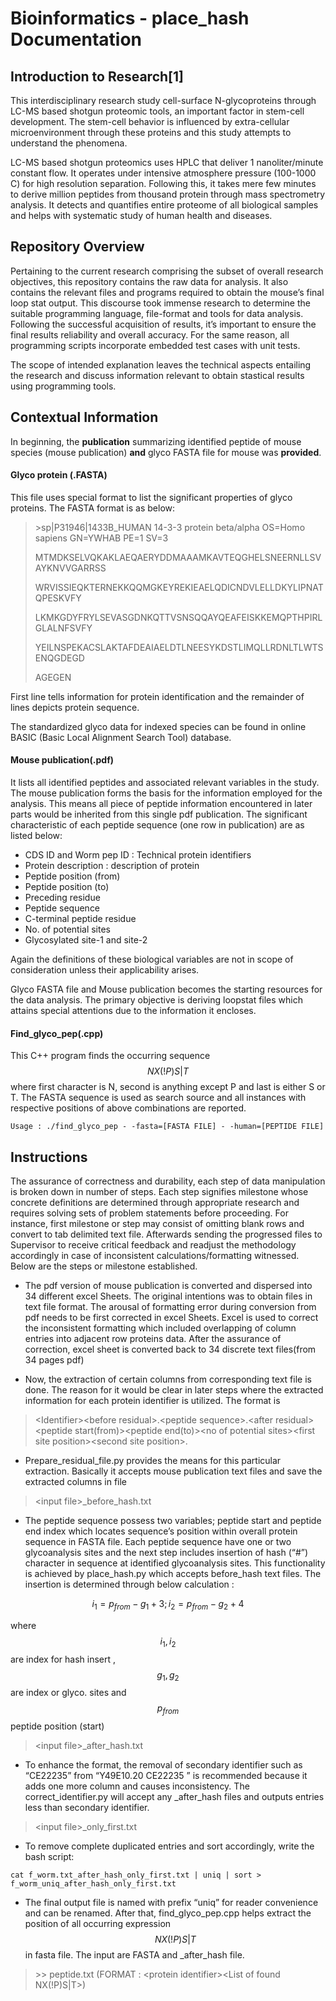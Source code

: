 # Bioinformatics - place\_hash Documentation

## **Introduction to Research**\[1\]

This interdisciplinary research study cell-surface N-glycoproteins through LC-MS based shotgun proteomic tools, an important factor in stem-cell development. The stem-cell behavior is influenced by extra-cellular microenvironment through these proteins and this study attempts to understand the phenomena.

LC-MS based shotgun proteomics uses HPLC that deliver 1 nanoliter/minute constant flow. It operates under intensive atmosphere pressure \(100-1000 C\) for high resolution separation. Following this, it takes mere few minutes to derive million peptides from thousand protein through mass spectrometry analysis. It detects and quantifies entire proteome of all biological samples and helps with systematic study of human health and diseases.

## **Repository Overview**

Pertaining to the current research comprising the subset of overall research objectives, this repository contains the raw data for analysis. It also contains the relevant files and programs required to obtain the mouse’s final loop stat output. This discourse took immense research to determine the suitable programming language, file-format and tools for data analysis. Following the successful acquisition of results, it’s important to ensure the final results reliability and overall accuracy. For the same reason, all programming scripts incorporate embedded test cases with unit tests.

The scope of intended explanation leaves the technical aspects entailing the research and discuss information relevant to obtain stastical results using programming tools.

## **Contextual Information**

In beginning, the **publication** summarizing identified peptide of mouse species \(mouse publication\) **and** glyco FASTA file for mouse was **provided**.

#### **Glyco protein \(.**FASTA**\)**

This file uses special format to list the significant properties of glyco proteins. The FASTA format is as below:

> &gt;sp\|P31946\|1433B\_HUMAN 14-3-3 protein beta/alpha OS=Homo sapiens GN=YWHAB PE=1 SV=3
>
> MTMDKSELVQKAKLAEQAERYDDMAAAMKAVTEQGHELSNEERNLLSVAYKNVVGARRSS
>
> WRVISSIEQKTERNEKKQQMGKEYREKIEAELQDICNDVLELLDKYLIPNATQPESKVFY
>
> LKMKGDYFRYLSEVASGDNKQTTVSNSQQAYQEAFEISKKEMQPTHPIRLGLALNFSVFY
>
> YEILNSPEKACSLAKTAFDEAIAELDTLNEESYKDSTLIMQLLRDNLTLWTSENQGDEGD
>
> AGEGEN

First line tells information for protein identification and the remainder of lines depicts protein sequence.

The standardized glyco data for indexed species can be found in online BASIC \(Basic Local Alignment Search Tool\) database.

#### **Mouse publication**\(.pdf\)

It lists all identified peptides and associated relevant variables in the study. The mouse publication forms the basis for the information employed for the analysis. This means all piece of peptide information encountered in later parts would be inherited from this single pdf publication. The significant characteristic of each peptide sequence \(one row in publication\) are as listed below:

* CDS ID and Worm pep ID : Technical protein identifiers
* Protein description : description of protein
* Peptide position \(from\)
* Peptide position \(to\)
* Preceding residue
* Peptide sequence
* C-terminal peptide residue
* No. of potential sites
* Glycosylated site-1 and site-2

Again the definitions of these biological variables are not in scope of consideration unless their applicability arises.

Glyco FASTA file and Mouse publication becomes the starting resources for the data analysis. The primary objective is deriving loopstat files which attains special attentions due to the information it encloses.

#### **Find\_glyco\_pep**\(.cpp\)

This C++ program finds the occurring sequence$$NX(!P)S|T$$ where first character is N, second is anything except P and last is either S or T. The FASTA sequence is used as search source and all instances with respective positions of above combinations are reported.

`Usage : ./find_glyco_pep - -fasta=[FASTA FILE] - -human=[PEPTIDE FILE]`

## **Instructions**

The assurance of correctness and durability, each step of data manipulation is broken down in number of steps. Each step signifies milestone whose concrete definitions are determined through appropriate research and requires solving sets of problem statements before proceeding. For instance, first milestone or step may consist of omitting blank rows and convert to tab delimited text file. Afterwards sending the progressed files to Supervisor to receive critical feedback and readjust the methodology accordingly in case of inconsistent calculations/formatting witnessed. Below are the steps or milestone established.

* The pdf version of mouse publication is converted and dispersed into 34 different excel Sheets. The original intentions was to obtain files in text file format. The arousal of formatting error during conversion from pdf needs to be first corrected in excel Sheets. Excel is used to correct the inconsistent formatting which included overlapping of column entries into adjacent row proteins data. After the assurance of correction, excel sheet is converted back to 34 discrete text files\(from 34 pages pdf\)

* Now, the extraction of certain columns from corresponding text file is done. The reason for it would be clear in later steps where the extracted information for each protein identifier is utilized. The format is

> &lt;Identifier&gt;&lt;before residual&gt;.&lt;peptide sequence&gt;.&lt;after residual&gt;&lt;peptide start\(from\)&gt;&lt;peptide end\(to\)&gt;&lt;no of potential sites&gt;&lt;first site position&gt;&lt;second site position&gt;.

* Prepare\_residual\_file.py provides the means for this particular extraction. Basically it accepts mouse publication text files and save the extracted columns in file

> &lt;input file&gt;\_before\_hash.txt

* The peptide sequence possess two variables; peptide start and peptide end index which locates sequence’s position within overall protein sequence in FASTA file. Each peptide sequence have one or two glycoanalysis sites and the next step includes insertion of hash \(“\#”\) character in sequence at identified glycoanalysis sites. This functionality is achieved by place\_hash.py which accepts before\_hash text files. The insertion is determined through below calculation :


$$
{i_1 = p_{from} - g_{1} + 3 ; i_2 = p_{from} - g_{2} + 4}
$$


where $$i_{1}, i_{2}$$ are index for hash insert ,  $$g_{1} , g_{2}$$ are index or glyco. sites and $$p_{from}$$ peptide position \(start\)

> &lt;input file&gt;\_after\_hash.txt

* To enhance the format, the removal of secondary identifier such as “CE22235” from “Y49E10.20 CE22235 ” is recommended because it adds one more column and causes inconsistency. The correct\_identifier.py will accept any \_after\_hash files and outputs entries less than secondary identifier.

> &lt;input file&gt;\_only\_first.txt

* To remove complete duplicated entries and sort accordingly, write the bash script:

`cat f_worm.txt_after_hash_only_first.txt | uniq | sort > f_worm_uniq_after_hash_only_first.txt`

* The final output file is named with prefix “uniq” for reader convenience and can be renamed. After that, find\_glyco\_pep.cpp helps extract the position of all occurring expression $$NX(!P)S|T$$ in fasta file. The input are FASTA and \_after\_hash file.

> &gt;&gt; peptide.txt \(FORMAT : &lt;protein identifier&gt;&lt;List of found NX\(!P\)S\|T&gt;\)









